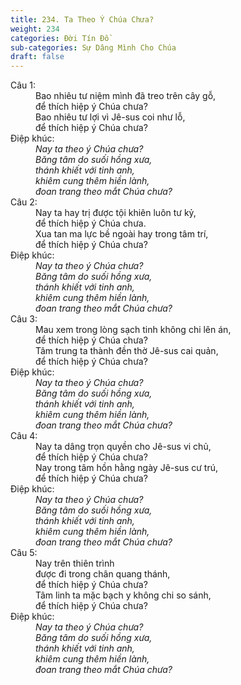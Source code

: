 ```yaml
---
title: 234. Ta Theo Ý Chúa Chưa?
weight: 234
categories: Đời Tín Đồ
sub-categories: Sự Dâng Mình Cho Chúa
draft: false
---
```

<dl><dt>Câu 1:</dt><dd data-verse="1">Bao nhiêu tư niệm mình đã treo trên cây gỗ, <br/>để thích hiệp ý Chúa chưa? <br/>Bao nhiêu tư lợi vì Jê-sus coi như lỗ, <br/>để thích hiệp ý Chúa chưa? </dd><dt>Điệp khúc:</dt><dd data-chorus="1"><em>Nay ta theo ý Chúa chưa? <br/>Băng tâm do suối hồng xưa, <br/>thánh khiết với tinh anh, <br/>khiêm cung thêm hiền lành, <br/>đoan trang theo mắt Chúa chưa? </em></dd><dt>Câu 2:</dt><dd data-verse="2">Nay ta hay trị được tội khiên luôn tư kỷ, <br/>để thích hiệp ý Chúa chưa. <br/>Xua tan ma lực bề ngoài hay trong tâm trí, <br/>để thích hiệp ý Chúa chưa? </dd><dt>Điệp khúc:</dt><dd data-chorus="1"><em>Nay ta theo ý Chúa chưa? <br/>Băng tâm do suối hồng xưa, <br/>thánh khiết với tinh anh, <br/>khiêm cung thêm hiền lành, <br/>đoan trang theo mắt Chúa chưa? </em></dd><dt>Câu 3:</dt><dd data-verse="3">Mau xem trong lòng sạch tinh không chi lên án, <br/>để thích hiệp ý Chúa chưa? <br/>Tâm trung ta thành đền thờ Jê-sus cai quản, <br/>để thích hiệp ý Chúa chưa? </dd><dt>Điệp khúc:</dt><dd data-chorus="1"><em>Nay ta theo ý Chúa chưa? <br/>Băng tâm do suối hồng xưa, <br/>thánh khiết với tinh anh, <br/>khiêm cung thêm hiền lành, <br/>đoan trang theo mắt Chúa chưa? </em></dd><dt>Câu 4:</dt><dd data-verse="3">Nay ta dâng trọn quyền cho Jê-sus vi chủ, <br/>để thích hiệp ý Chúa chưa? <br/>Nay trong tâm hồn hằng ngày Jê-sus cư trú, <br/>để thích hiệp ý Chúa chưa? </dd><dt>Điệp khúc:</dt><dd data-chorus="1"><em>Nay ta theo ý Chúa chưa? <br/>Băng tâm do suối hồng xưa, <br/>thánh khiết với tinh anh, <br/>khiêm cung thêm hiền lành, <br/>đoan trang theo mắt Chúa chưa? </em></dd><dt>Câu 5:</dt><dd data-verse="3">Nay trên thiên trình <br/>được đi trong chân quang thánh, <br/>để thích hiệp ý Chúa chưa? <br/>Tâm linh ta mặc bạch y không chi so sánh, <br/>để thích hiệp ý Chúa chưa? </dd><dt>Điệp khúc:</dt><dd data-chorus="1"><em>Nay ta theo ý Chúa chưa? <br/>Băng tâm do suối hồng xưa, <br/>thánh khiết với tinh anh, <br/>khiêm cung thêm hiền lành, <br/>đoan trang theo mắt Chúa chưa? </em></dd></dl>